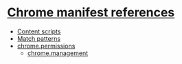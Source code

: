 # [Chrome manifest references](https://developer.chrome.com/docs/extensions/reference/)

- [Content scripts](https://developer.chrome.com/docs/extensions/mv3/content_scripts/)
- [Match patterns](https://developer.chrome.com/docs/extensions/mv3/match_patterns/)
- [chrome.permissions](https://developer.chrome.com/docs/extensions/reference/permissions/)
  - [chrome.management](https://developer.chrome.com/docs/extensions/reference/management/)
